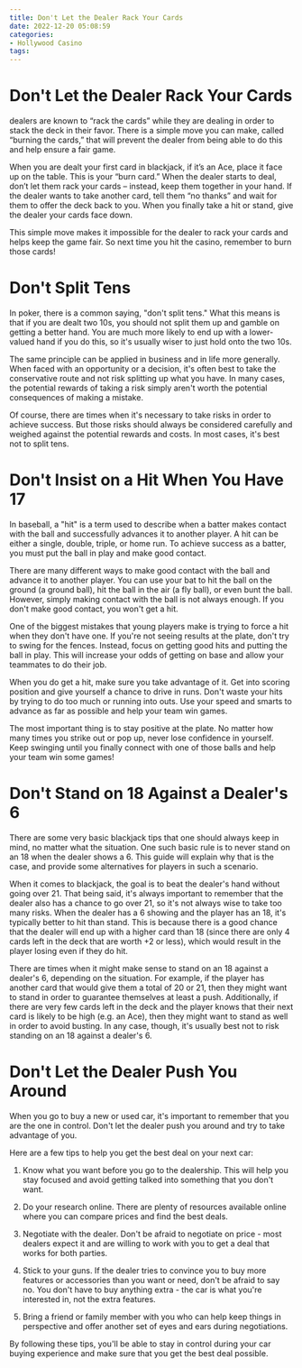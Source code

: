 ```yaml
---
title: Don't Let the Dealer Rack Your Cards
date: 2022-12-20 05:08:59
categories:
- Hollywood Casino
tags:
---
```



#  Don't Let the Dealer Rack Your Cards

 dealers are known to “rack the cards” while they are dealing in order to stack the deck in their favor. There is a simple move you can make, called “burning the cards,” that will prevent the dealer from being able to do this and help ensure a fair game.

When you are dealt your first card in blackjack, if it’s an Ace, place it face up on the table. This is your “burn card.” When the dealer starts to deal, don’t let them rack your cards – instead, keep them together in your hand. If the dealer wants to take another card, tell them “no thanks” and wait for them to offer the deck back to you. When you finally take a hit or stand, give the dealer your cards face down.

This simple move makes it impossible for the dealer to rack your cards and helps keep the game fair. So next time you hit the casino, remember to burn those cards!

#  Don't Split Tens

In poker, there is a common saying, "don't split tens." What this means is that if you are dealt two 10s, you should not split them up and gamble on getting a better hand. You are much more likely to end up with a lower-valued hand if you do this, so it's usually wiser to just hold onto the two 10s.

The same principle can be applied in business and in life more generally. When faced with an opportunity or a decision, it's often best to take the conservative route and not risk splitting up what you have. In many cases, the potential rewards of taking a risk simply aren't worth the potential consequences of making a mistake.

Of course, there are times when it's necessary to take risks in order to achieve success. But those risks should always be considered carefully and weighed against the potential rewards and costs. In most cases, it's best not to split tens.

#  Don't Insist on a Hit When You Have 17

In baseball, a "hit" is a term used to describe when a batter makes contact with the ball and successfully advances it to another player. A hit can be either a single, double, triple, or home run. To achieve success as a batter, you must put the ball in play and make good contact.

There are many different ways to make good contact with the ball and advance it to another player. You can use your bat to hit the ball on the ground (a ground ball), hit the ball in the air (a fly ball), or even bunt the ball. However, simply making contact with the ball is not always enough. If you don't make good contact, you won't get a hit.

One of the biggest mistakes that young players make is trying to force a hit when they don't have one. If you're not seeing results at the plate, don't try to swing for the fences. Instead, focus on getting good hits and putting the ball in play. This will increase your odds of getting on base and allow your teammates to do their job.

When you do get a hit, make sure you take advantage of it. Get into scoring position and give yourself a chance to drive in runs. Don't waste your hits by trying to do too much or running into outs. Use your speed and smarts to advance as far as possible and help your team win games.

The most important thing is to stay positive at the plate. No matter how many times you strike out or pop up, never lose confidence in yourself. Keep swinging until you finally connect with one of those balls and help your team win some games!

#  Don't Stand on 18 Against a Dealer's 6

There are some very basic blackjack tips that one should always keep in mind, no matter what the situation. One such basic rule is to never stand on an 18 when the dealer shows a 6. This guide will explain why that is the case, and provide some alternatives for players in such a scenario.

When it comes to blackjack, the goal is to beat the dealer's hand without going over 21. That being said, it's always important to remember that the dealer also has a chance to go over 21, so it's not always wise to take too many risks. When the dealer has a 6 showing and the player has an 18, it's typically better to hit than stand. This is because there is a good chance that the dealer will end up with a higher card than 18 (since there are only 4 cards left in the deck that are worth +2 or less), which would result in the player losing even if they do hit.

There are times when it might make sense to stand on an 18 against a dealer's 6, depending on the situation. For example, if the player has another card that would give them a total of 20 or 21, then they might want to stand in order to guarantee themselves at least a push. Additionally, if there are very few cards left in the deck and the player knows that their next card is likely to be high (e.g. an Ace), then they might want to stand as well in order to avoid busting. In any case, though, it's usually best not to risk standing on an 18 against a dealer's 6.

#  Don't Let the Dealer Push You Around

When you go to buy a new or used car, it's important to remember that you are the one in control. Don't let the dealer push you around and try to take advantage of you.

Here are a few tips to help you get the best deal on your next car:

1. Know what you want before you go to the dealership. This will help you stay focused and avoid getting talked into something that you don't want.

2. Do your research online. There are plenty of resources available online where you can compare prices and find the best deals.

3. Negotiate with the dealer. Don't be afraid to negotiate on price - most dealers expect it and are willing to work with you to get a deal that works for both parties.

4. Stick to your guns. If the dealer tries to convince you to buy more features or accessories than you want or need, don't be afraid to say no. You don't have to buy anything extra - the car is what you're interested in, not the extra features.

5. Bring a friend or family member with you who can help keep things in perspective and offer another set of eyes and ears during negotiations.

By following these tips, you'll be able to stay in control during your car buying experience and make sure that you get the best deal possible.
